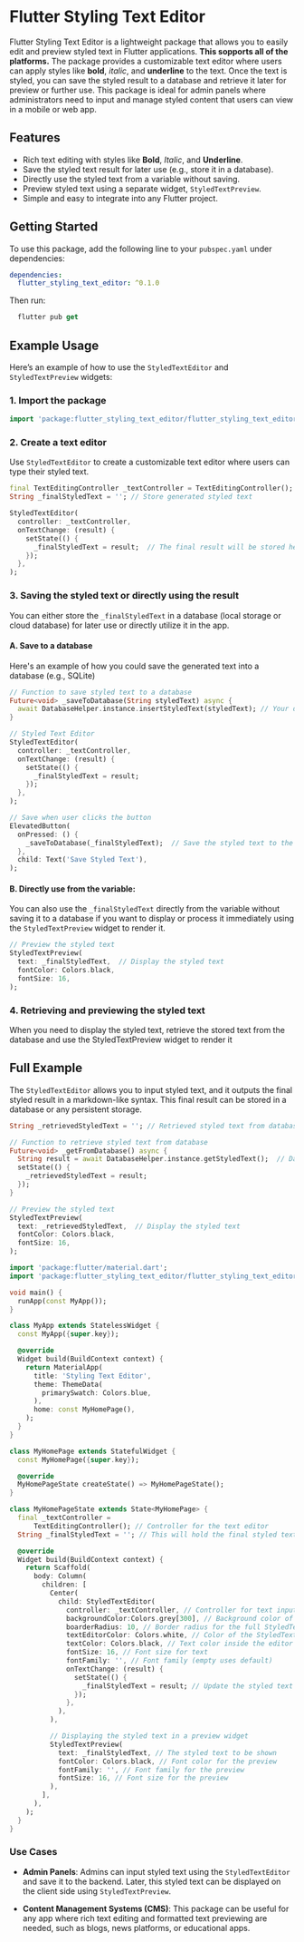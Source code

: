 
# Flutter Styling Text Editor

Flutter Styling Text Editor is a lightweight package that allows you to easily edit and preview styled text in Flutter applications. **This sopports all of the platforms.** The package provides a customizable text editor where users can apply styles like **bold**, *italic*, and __underline__ to the text. Once the text is styled, you can save the styled result to a database and retrieve it later for preview or further use. This package is ideal for admin panels where administrators need to input and manage styled content that users can view in a mobile or web app.

## Features
- Rich text editing with styles like **Bold**, *Italic*, and __Underline__.
- Save the styled text result for later use (e.g., store it in a database).
- Directly use the styled text from a variable without saving.
- Preview styled text using a separate widget, `StyledTextPreview`.
- Simple and easy to integrate into any Flutter project.



## Getting Started

To use this package, add the following line to your `pubspec.yaml` under dependencies:

```yaml
dependencies:
  flutter_styling_text_editor: ^0.1.0  
```
Then run:
```dart
  flutter pub get
```

## Example Usage

Here’s an example of how to use the `StyledTextEditor` and `StyledTextPreview` widgets:

### 1. Import the package

```dart
import 'package:flutter_styling_text_editor/flutter_styling_text_editor.dart';
```

### 2. Create a text editor

Use `StyledTextEditor` to create a customizable text editor where users can type their styled text.

```dart
final TextEditingController _textController = TextEditingController();
String _finalStyledText = ''; // Store generated styled text

StyledTextEditor(
  controller: _textController,
  onTextChange: (result) {
    setState(() {
      _finalStyledText = result;  // The final result will be stored here
    });
  },
);
```

### 3. Saving the styled text or directly using the result

You can either store the `_finalStyledText` in a database (local storage or cloud database) for later use or directly utilize it in the app.

#### A. Save to a database

Here's an example of how you could save the generated text into a database (e.g., SQLite)

```dart
// Function to save styled text to a database
Future<void> _saveToDatabase(String styledText) async {
  await DatabaseHelper.instance.insertStyledText(styledText); // Your database logic here
}

// Styled Text Editor
StyledTextEditor(
  controller: _textController,
  onTextChange: (result) {
    setState(() {
      _finalStyledText = result;
    });
  },
);

// Save when user clicks the button
ElevatedButton(
  onPressed: () {
    _saveToDatabase(_finalStyledText);  // Save the styled text to the database
  },
  child: Text('Save Styled Text'),
);
```

#### B. Directly use from the variable:

You can also use the `_finalStyledText` directly from the variable without saving it to a database if you want to display or process it immediately using the `StyledTextPreview` widget to render it.

```dart
// Preview the styled text
StyledTextPreview(
  text: _finalStyledText,  // Display the styled text
  fontColor: Colors.black,
  fontSize: 16,
);
```

### 4. Retrieving and previewing the styled text

When you need to display the styled text, retrieve the stored text from the database and use the StyledTextPreview widget to render it

## Full Example

The `StyledTextEditor` allows you to input styled text, and it outputs the final styled result in a markdown-like syntax. This final result can be stored in a database or any persistent storage.

```dart
String _retrievedStyledText = ''; // Retrieved styled text from database

// Function to retrieve styled text from database
Future<void> _getFromDatabase() async {
  String result = await DatabaseHelper.instance.getStyledText();  // Database retrieval logic
  setState(() {
    _retrievedStyledText = result;
  });
}

// Preview the styled text
StyledTextPreview(
  text: _retrievedStyledText,  // Display the styled text
  fontColor: Colors.black,
  fontSize: 16,
);
```

```dart
import 'package:flutter/material.dart';
import 'package:flutter_styling_text_editor/flutter_styling_text_editor.dart';

void main() {
  runApp(const MyApp());
}

class MyApp extends StatelessWidget {
  const MyApp({super.key});

  @override
  Widget build(BuildContext context) {
    return MaterialApp(
      title: 'Styling Text Editor',
      theme: ThemeData(
        primarySwatch: Colors.blue,
      ),
      home: const MyHomePage(),
    );
  }
}

class MyHomePage extends StatefulWidget {
  const MyHomePage({super.key});

  @override
  MyHomePageState createState() => MyHomePageState();
}

class MyHomePageState extends State<MyHomePage> {
  final _textController =
      TextEditingController(); // Controller for the text editor
  String _finalStyledText = ''; // This will hold the final styled text

  @override
  Widget build(BuildContext context) {
    return Scaffold(
      body: Column(
        children: [
          Center(
            child: StyledTextEditor(
              controller: _textController, // Controller for text input
              backgroundColor:Colors.grey[300], // Background color of the editor
              boarderRadius: 10, // Border radius for the full StyledTextEditor
              textEditorColor: Colors.white, // Color of the StyledTextEditor
              textColor: Colors.black, // Text color inside the editor
              fontSize: 16, // Font size for text
              fontFamily: '', // Font family (empty uses default)
              onTextChange: (result) {
                setState(() {
                  _finalStyledText = result; // Update the styled text when the user types
                });
              },
            ),
          ),

          // Displaying the styled text in a preview widget
          StyledTextPreview(
            text: _finalStyledText, // The styled text to be shown
            fontColor: Colors.black, // Font color for the preview
            fontFamily: '', // Font family for the preview
            fontSize: 16, // Font size for the preview
          ),
        ],
      ),
    );
  }
}
```


### Use Cases

- **Admin Panels**: Admins can input styled text using the `StyledTextEditor` and save it to the backend. Later, this styled text can be displayed on the client side using `StyledTextPreview`.

- **Content Management Systems (CMS)**: This package can be useful for any app where rich text editing and formatted text previewing are needed, such as blogs, news platforms, or educational apps.



